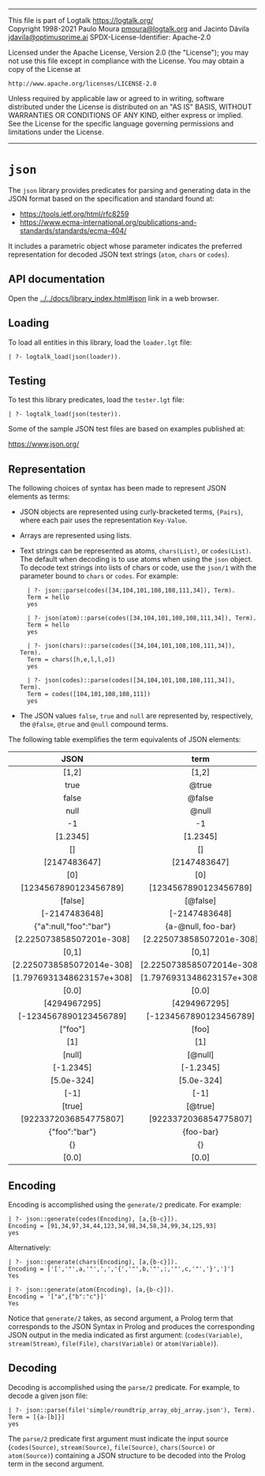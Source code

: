 ________________________________________________________________________

This file is part of Logtalk <https://logtalk.org/>  
Copyright 1998-2021 Paulo Moura <pmoura@logtalk.org> and
Jacinto Dávila <jdavila@optimusprime.ai>
SPDX-License-Identifier: Apache-2.0

Licensed under the Apache License, Version 2.0 (the "License");
you may not use this file except in compliance with the License.
You may obtain a copy of the License at

    http://www.apache.org/licenses/LICENSE-2.0

Unless required by applicable law or agreed to in writing, software
distributed under the License is distributed on an "AS IS" BASIS,
WITHOUT WARRANTIES OR CONDITIONS OF ANY KIND, either express or implied.
See the License for the specific language governing permissions and
limitations under the License.
________________________________________________________________________


`json`
=====

The `json` library provides predicates for parsing and generating data in
the JSON format based on the specification and standard found at:

- https://tools.ietf.org/html/rfc8259
- https://www.ecma-international.org/publications-and-standards/standards/ecma-404/

It includes a parametric object whose parameter indicates the preferred
representation for decoded JSON text strings (`atom`, `chars` or `codes`).


API documentation
-----------------

Open the [../../docs/library_index.html#json](../../docs/library_index.html#json)
link in a web browser.


Loading
-------

To load all entities in this library, load the `loader.lgt` file:

	| ?- logtalk_load(json(loader)).


Testing
-------

To test this library predicates, load the `tester.lgt` file:

	| ?- logtalk_load(json(tester)).

Some of the sample JSON test files are based on examples published at:

https://www.json.org/


Representation
--------------

The following choices of syntax has been made to represent JSON elements
as terms:

- JSON objects are represented using curly-bracketed terms, `{Pairs}`, where
each pair uses the representation `Key-Value`.

- Arrays are represented using lists.

- Text strings can be represented as atoms, `chars(List)`, or `codes(List)`.
The default when decoding is to use atoms when using the `json` object. To
decode text strings into lists of chars or code, use the `json/1` with the
parameter bound to `chars` or `codes`. For example:

		| ?- json::parse(codes([34,104,101,108,108,111,34]), Term).
		Term = hello
		yes

		| ?- json(atom)::parse(codes([34,104,101,108,108,111,34]), Term).
		Term = hello
		yes

		| ?- json(chars)::parse(codes([34,104,101,108,108,111,34]), Term).
		Term = chars([h,e,l,l,o])
		yes

		| ?- json(codes)::parse(codes([34,104,101,108,108,111,34]), Term).
		Term = codes([104,101,108,108,111])
		yes

- The JSON values `false`, `true` and `null` are represented by,
respectively, the `@false`, `@true` and `@null` compound terms.

The following table exemplifies the term equivalents of JSON elements:

|	JSON						|	term				 		|
| :---------------------------: | :---------------------------: |
| 	[1,2]	  					|  	[1,2]						|
| 	true       					|  	@true						|
| 	false 						|  	@false						|
| 	null 						|  	@null						|  
| 	-1 							|   -1							|
| 	[1.2345] 					|	[1.2345]					|			 
| 	[] 							|	[]							|
| 	[2147483647]				|	[2147483647]				|
|	[0]							|	[0]							|
|	[1234567890123456789]		|	[1234567890123456789]		|
|	[false]						| 	[@false]					|
|	[-2147483648]				|	[-2147483648]				|
|	{"a":null,"foo":"bar"}		|	{a-@null, foo-bar}			|
|	[2.225073858507201e-308]	|	[2.225073858507201e-308]	|
|	[0,1]						|	[0,1]						|
|	[2.2250738585072014e-308]	| 	[2.2250738585072014e-308]	|
|	[1.7976931348623157e+308]	|	[1.7976931348623157e+308]	|
|	[0.0]						|	[0.0]						|
|	[4294967295]				|	[4294967295]				|
|	[-1234567890123456789]		|	[-1234567890123456789]		|
|	["foo"]						|	[foo]						|
|	[1]							|	[1]							|
|	[null]						|	[@null]						|
|	[-1.2345]					|	[-1.2345]					|
|	[5.0e-324]					|	[5.0e-324]					|
|	[-1]						|	[-1]						|
|	[true]						|	[@true]						|
|	[9223372036854775807]		|	[9223372036854775807]		|
|	{"foo":"bar"}				|	{foo-bar}					|
|	{}							|	{}							|
|	[0.0]						|	[0.0]						|


Encoding
--------

Encoding is accomplished using the ``generate/2`` predicate. For example:

	| ?- json::generate(codes(Encoding), [a,{b-c}]).
	Encoding = [91,34,97,34,44,123,34,98,34,58,34,99,34,125,93]
	yes

Alternatively:

	| ?- json::generate(chars(Encoding), [a,{b-c}]).
	Encoding = ['[','"',a,'"',',','{','"',b,'"',:,'"',c,'"','}',']']
	Yes

	| ?- json::generate(atom(Encoding), [a,{b-c}]).
	Encoding = '["a",{"b":"c"}]'
	Yes

Notice that `generate/2` takes, as second argument, a Prolog term that
corresponds to the JSON Syntax in Prolog and produces the corresponding
JSON output in the media indicated as first argument: (`codes(Variable)`,
`stream(Stream)`, `file(File)`, `chars(Variable)` or `atom(Variable)`).


Decoding
--------

Decoding is accomplished using the ``parse/2`` predicate. For example, to
decode a given json file:

	| ?- json::parse(file('simple/roundtrip_array_obj_array.json'), Term).
	Term = [{a-[b]}]
	yes

The `parse/2` predicate first argument must indicate the input source
(`codes(Source)`, `stream(Source)`, `file(Source)`,  `chars(Source)` or
`atom(Source)`) containing a JSON structure to be decoded into the Prolog
term in the second argument.
